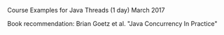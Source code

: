 Course Examples for Java Threads (1 day) March 2017

Book recommendation: Brian Goetz et al. "Java Concurrency In Practice"

